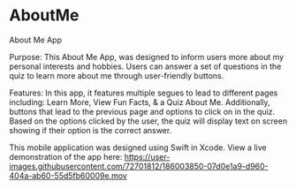 # AboutMe
About Me App

Purpose: This About Me App, was designed to inform users more about my personal interests and hobbies. Users can answer a set of questions in the quiz to
learn more about me through user-friendly buttons. 

Features: In this app, it features multiple segues to lead to different pages including: Learn More, View Fun Facts, & a Quiz About Me. Additionally,
buttons that lead to the previous page and options to click on in the quiz. Based on the options clicked by the user, the quiz will display text on screen
showing if their option is the correct answer.

This mobile application was designed using Swift in Xcode. 
View a live demonstration of the app here:
https://user-images.githubusercontent.com/72701812/186003850-07d0e1a9-d960-404a-ab60-55d5fb60009e.mov

